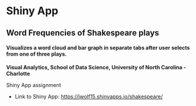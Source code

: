 # Shiny App
## Word Frequencies of Shakespeare plays
#### Visualizes a word cloud and bar graph in separate tabs after user selects from one of three plays.
 
**Visual Analytics, School of Data Science, University of North Carolina - Charlotte**

Shiny App assignment

- Link to Shiny App: https://jwolf15.shinyapps.io/shakespeare/
